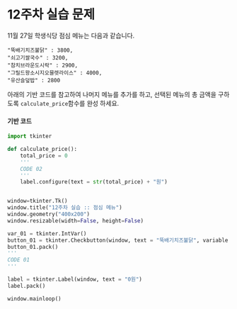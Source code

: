 # 12주차 실습 문제
11월 27일 학생식당 점심 메뉴는 다음과 같습니다.
```
"뚝배기치즈불닭" : 3800,
"쇠고기쌀국수" : 3200,
"참치브라운도시락" : 2900,
"그릴드왕소시지오믈렛라이스" : 4000,
"유산슬덮밥" : 2800
```
아래의 기반 코드를 참고하여 나머지 메뉴를 추가를 하고, 선택된 메뉴의 총 금액을 구하도록 `calculate_price`함수를 완성 하세요.

#### 기반 코드
```python
import tkinter

def calculate_price():
    total_price = 0
    '''
    CODE 02
    '''
    label.configure(text = str(total_price) + "원")


window=tkinter.Tk()
window.title("12주차 실습 :: 점심 메뉴")
window.geometry("400x200")
window.resizable(width=False, height=False)

var_01 = tkinter.IntVar()
button_01 = tkinter.Checkbutton(window, text = "뚝배기치즈불닭", variable = var_01, command = calculate_price)
button_01.pack()
'''
CODE 01
'''

label = tkinter.Label(window, text = "0원")
label.pack()

window.mainloop()
```
